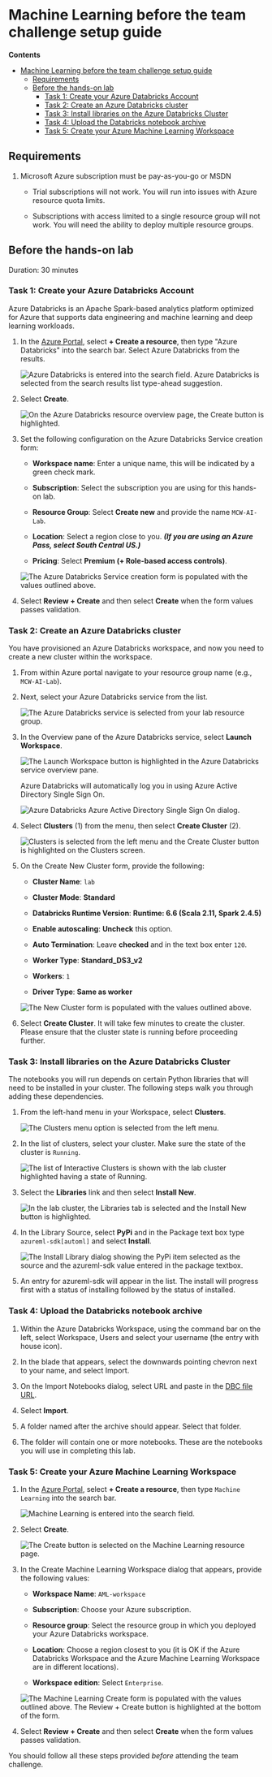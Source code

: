 # Machine Learning before the team challenge setup guide

**Contents**

<!-- TOC -->

- [Machine Learning before the team challenge setup guide](#machine-learning-before-the-hands-on-lab-setup-guide)
  - [Requirements](#requirements)
  - [Before the hands-on lab](#before-the-hands-on-lab)
    - [Task 1: Create your Azure Databricks Account](#task-1-create-your-azure-databricks-account)
    - [Task 2: Create an Azure Databricks cluster](#task-2-create-an-azure-databricks-cluster)
    - [Task 3: Install libraries on the Azure Databricks Cluster](#task-3-install-libraries-on-the-azure-databricks-cluster)
    - [Task 4: Upload the Databricks notebook archive](#task-4-upload-the-databricks-notebook-archive)
    - [Task 5: Create your Azure Machine Learning Workspace](#task-5-create-your-azure-machine-learning-workspace)

<!-- /TOC -->

## Requirements

1. Microsoft Azure subscription must be pay-as-you-go or MSDN

    - Trial subscriptions will not work. You will run into issues with Azure resource quota limits.

    - Subscriptions with access limited to a single resource group will not work. You will need the ability to deploy multiple resource groups.

## Before the hands-on lab

Duration: 30 minutes

### Task 1: Create your Azure Databricks Account

Azure Databricks is an Apache Spark-based analytics platform optimized for Azure that supports data engineering and machine learning and deep learning workloads.

1. In the [Azure Portal](https://portal.azure.com), select **+ Create a resource**, then type "Azure Databricks" into the search bar. Select Azure Databricks from the results.

    ![Azure Databricks is entered into the search field. Azure Databricks is selected from the search results list type-ahead suggestion.](media/create-azure-databricks-resource-01.png 'Create a resource')

2. Select **Create**.

    ![On the Azure Databricks resource overview page, the Create button is highlighted.](media/create-azure-databricks-resource-02.png 'Create an Azure Databricks workspace')

3. Set the following configuration on the Azure Databricks Service creation form:

    - **Workspace name**: Enter a unique name, this will be indicated by a green check mark.

    - **Subscription**: Select the subscription you are using for this hands-on lab.

    - **Resource Group**: Select **Create new** and provide the name `MCW-AI-Lab`.

    - **Location**: Select a region close to you. ***(If you are using an Azure Pass, select South Central US.)***

    - **Pricing**: Select **Premium (+ Role-based access controls)**.

    ![The Azure Databricks Service creation form is populated with the values outlined above.](media/azure-databricks-create-blade.png 'Azure Databricks Service Creation Dialog')

4. Select **Review + Create** and then select **Create** when the form values passes validation.

### Task 2: Create an Azure Databricks cluster

You have provisioned an Azure Databricks workspace, and now you need to create a new cluster within the workspace.

1. From within Azure portal navigate to your resource group name (e.g., `MCW-AI-Lab`).

2. Next, select your Azure Databricks service from the list.

    ![The Azure Databricks service is selected from your lab resource group.](media/select-azure-databricks-service.png 'Azure Databricks Service')

3. In the Overview pane of the Azure Databricks service, select **Launch Workspace**.

    ![The Launch Workspace button is highlighted in the Azure Databricks service overview pane.](media/azure-databricks-launch-workspace.png 'Launch Workspace')

    Azure Databricks will automatically log you in using Azure Active Directory Single Sign On.

    ![Azure Databricks Azure Active Directory Single Sign On dialog.](media/azure-databricks-aad.png 'Sign In to Databricks')

4. Select **Clusters** (1) from the menu, then select **Create Cluster** (2).

    ![Clusters is selected from the left menu and the Create Cluster button is highlighted on the Clusters screen.](media/azure-databricks-create-cluster-button.png 'Create Cluster')

5. On the Create New Cluster form, provide the following:

    - **Cluster Name**: `lab`

    - **Cluster Mode**: **Standard**

    - **Databricks Runtime Version**: **Runtime: 6.6 (Scala 2.11, Spark 2.4.5)**

    - **Enable autoscaling**: **Uncheck** this option.

    - **Auto Termination**: Leave **checked** and in the text box enter `120`.

    - **Worker Type**: **Standard_DS3_v2**

    - **Workers**: `1`

    - **Driver Type**: **Same as worker**

   ![The New Cluster form is populated with the values outlined above.](media/azure-databricks-create-cluster-form.png 'Create New Cluster Dialog')

6. Select **Create Cluster**. It will take few minutes to create the cluster. Please ensure that the cluster state is running before proceeding further.

### Task 3: Install libraries on the Azure Databricks Cluster

The notebooks you will run depends on certain Python libraries that will need to be installed in your cluster. The following steps walk you through adding these dependencies.

1. From the left-hand menu in your Workspace, select **Clusters**.

    ![The Clusters menu option is selected from the left menu.](media/azure-databricks-clusters.png "Clusters")

2. In the list of clusters, select your cluster. Make sure the state of the cluster is `Running`.

    ![The list of Interactive Clusters is shown with the lab cluster highlighted having a state of Running.](media/azure-databricks-clusters-list.png "Interactive Clusters")

3. Select the **Libraries** link and then select **Install New**.

    ![In the lab cluster, the Libraries tab is selected and the Install New button is highlighted.](media/azure-databricks-cluster-libraries.png "Install New")

4. In the Library Source, select **PyPi** and in the Package text box type `azureml-sdk[automl]` and select **Install**.

    ![The Install Library dialog showing the PyPi item selected as the source and the azureml-sdk value entered in the package textbox.](media/azure-databricks-install-library.png "Install Library")

5. An entry for azureml-sdk will appear in the list. The install will progress first with a status of installing followed by the status of installed.

### Task 4: Upload the Databricks notebook archive

1. Within the Azure Databricks Workspace, using the command bar on the left, select Workspace, Users and select your username (the entry with house icon).

2. In the blade that appears, select the downwards pointing chevron next to your name, and select Import.

3. On the Import Notebooks dialog, select URL and paste in the [DBC file URL](AI-with-Databricks-and-AML.dbc?raw=true).

4. Select **Import**.

5. A folder named after the archive should appear. Select that folder.

6. The folder will contain one or more notebooks. These are the notebooks you will use in completing this lab.

### Task 5: Create your Azure Machine Learning Workspace

1. In the [Azure Portal](https://portal.azure.com), select **+ Create a resource**, then type `Machine Learning` into the search bar.

    ![Machine Learning is entered into the search field.](media/create-aml-resource-01.png 'Create a resource')

2. Select **Create**.

    ![The Create button is selected on the Machine Learning resource page.](media/create-aml-resource-02.png 'Create an Azure Machine Learning workspace')

3. In the Create Machine Learning Workspace dialog that appears, provide the following values:

    - **Workspace Name**: `AML-workspace`

    - **Subscription**: Choose your Azure subscription.

    - **Resource group**: Select the resource group in which you deployed your Azure Databricks workspace.

    - **Location**: Choose a region closest to you (it is OK if the Azure Databricks Workspace and the Azure Machine Learning Workspace are in different locations).

    - **Workspace edition**: Select `Enterprise`.

    ![The Machine Learning Create form is populated with the values outlined above. The Review + Create button is highlighted at the bottom of the form.](media/create-aml-workspace.png 'Azure Machine Learning Workspace Creation Dialog')

4. Select **Review + Create** and then select **Create** when the form values passes validation.

You should follow all these steps provided _before_ attending the team challenge.

